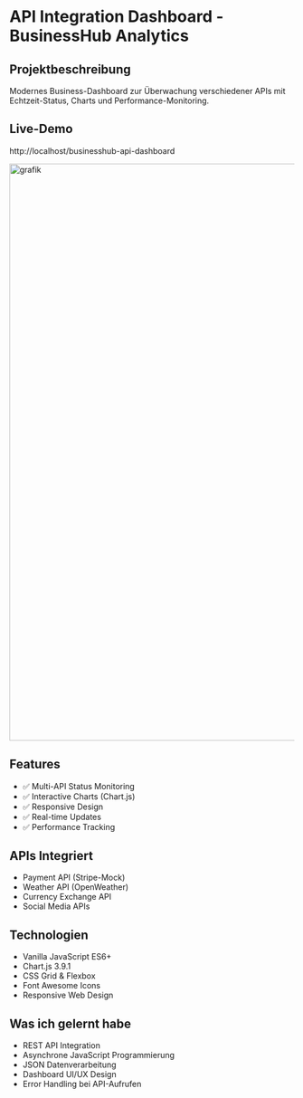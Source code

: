 # API Integration Dashboard - BusinessHub Analytics

## Projektbeschreibung
Modernes Business-Dashboard zur Überwachung verschiedener APIs 
mit Echtzeit-Status, Charts und Performance-Monitoring.

## Live-Demo
http://localhost/businesshub-api-dashboard

<img width="1920" height="1020" alt="grafik" src="https://github.com/user-attachments/assets/d92945e7-093b-4aa3-9511-0f0a98b166e6" />


## Features
- ✅ Multi-API Status Monitoring
- ✅ Interactive Charts (Chart.js)
- ✅ Responsive Design
- ✅ Real-time Updates
- ✅ Performance Tracking

## APIs Integriert
- Payment API (Stripe-Mock)
- Weather API (OpenWeather)
- Currency Exchange API
- Social Media APIs

## Technologien
- Vanilla JavaScript ES6+
- Chart.js 3.9.1
- CSS Grid & Flexbox
- Font Awesome Icons
- Responsive Web Design

## Was ich gelernt habe
- REST API Integration
- Asynchrone JavaScript Programmierung
- JSON Datenverarbeitung
- Dashboard UI/UX Design
- Error Handling bei API-Aufrufen
